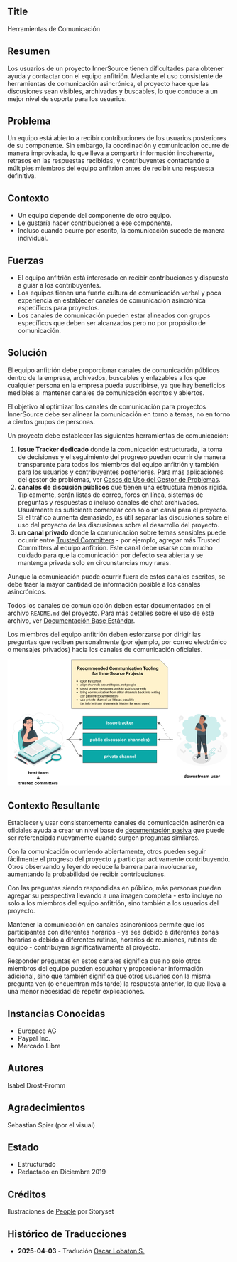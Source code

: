 ## Title

Herramientas de Comunicación

## Resumen

Los usuarios de un proyecto InnerSource tienen dificultades para obtener ayuda y contactar con el equipo anfitrión.
Mediante el uso consistente de herramientas de comunicación asincrónica, el proyecto hace que las discusiones sean visibles, archivadas y buscables, lo que conduce a un mejor nivel de soporte para los usuarios.

## Problema

Un equipo está abierto a recibir contribuciones de los usuarios posteriores de su componente. Sin embargo, la coordinación y comunicación ocurre de manera improvisada, lo que lleva a compartir información incoherente, retrasos en las respuestas recibidas, y contribuyentes contactando a múltiples miembros del equipo anfitrión antes de recibir una respuesta definitiva.

## Contexto

- Un equipo depende del componente de otro equipo.
- Le gustaría hacer contribuciones a ese componente.
- Incluso cuando ocurre por escrito, la comunicación sucede de manera individual.

## Fuerzas

- El equipo anfitrión está interesado en recibir contribuciones y dispuesto a guiar a los contribuyentes.
- Los equipos tienen una fuerte cultura de comunicación verbal y poca experiencia en establecer canales de comunicación asincrónica específicos para proyectos.
- Los canales de comunicación pueden estar alineados con grupos específicos que deben ser alcanzados pero no por propósito de comunicación.

## Solución

El equipo anfitrión debe proporcionar canales de comunicación públicos dentro de la empresa, archivados, buscables y enlazables a los que cualquier persona en la empresa pueda suscribirse, ya que hay beneficios medibles al mantener canales de comunicación escritos y abiertos.

El objetivo al optimizar los canales de comunicación para proyectos InnerSource debe ser alinear la comunicación en torno a temas, no en torno a ciertos grupos de personas.

Un proyecto debe establecer las siguientes herramientas de comunicación:

1. **Issue Tracker dedicado** donde la comunicación estructurada, la toma de decisiones y el seguimiento del progreso pueden ocurrir de manera transparente para todos los miembros del equipo anfitrión y también para los usuarios y contribuyentes posteriores. Para más aplicaciones del gestor de problemas, ver [Casos de Uso del Gestor de Problemas](./issue-tracker.md).
2. **canales de discusión públicos** que tienen una estructura menos rígida. Típicamente, serán listas de correo, foros en línea, sistemas de preguntas y respuestas o incluso canales de chat archivados. Usualmente es suficiente comenzar con solo un canal para el proyecto. Si el tráfico aumenta demasiado, es útil separar las discusiones sobre el uso del proyecto de las discusiones sobre el desarrollo del proyecto.
3. **un canal privado** donde la comunicación sobre temas sensibles puede ocurrir entre [Trusted Committers](./trusted-committer.md) - por ejemplo, agregar más Trusted Committers al equipo anfitrión. Este canal debe usarse con mucho cuidado para que la comunicación por defecto sea abierta y se mantenga privada solo en circunstancias muy raras.

Aunque la comunicación puede ocurrir fuera de estos canales escritos, se debe traer la mayor cantidad de información posible a los canales asincrónicos.

Todos los canales de comunicación deben estar documentados en el archivo `README.md` del proyecto. Para más detalles sobre el uso de este archivo, ver [Documentación Base Estándar](./base-documentation.md).

Los miembros del equipo anfitrión deben esforzarse por dirigir las preguntas que reciben personalmente (por ejemplo, por correo electrónico o mensajes privados) hacia los canales de comunicación oficiales.

![Herramientas de Comunicación Recomendadas para un Proyecto InnerSource](../../../assets/img/communication-tooling/communication-tooling.png)

## Contexto Resultante

Establecer y usar consistentemente canales de comunicación asincrónica oficiales ayuda a crear un nivel base de [documentación pasiva](https://www.oreilly.com/library/view/understanding-the-innersource/9781491986899/ch04.html) que puede ser referenciada nuevamente cuando surgen preguntas similares.

Con la comunicación ocurriendo abiertamente, otros pueden seguir fácilmente el progreso del proyecto y participar activamente contribuyendo. Otros observando y leyendo reduce la barrera para involucrarse, aumentando la probabilidad de recibir contribuciones.

Con las preguntas siendo respondidas en público, más personas pueden agregar su perspectiva llevando a una imagen completa - esto incluye no solo a los miembros del equipo anfitrión, sino también a los usuarios del proyecto.

Mantener la comunicación en canales asincrónicos permite que los participantes con diferentes horarios - ya sea debido a diferentes zonas horarias o debido a diferentes rutinas, horarios de reuniones, rutinas de equipo - contribuyan significativamente al proyecto.

Responder preguntas en estos canales significa que no solo otros miembros del equipo pueden escuchar y proporcionar información adicional, sino que también significa que otros usuarios con la misma pregunta ven (o encuentran más tarde) la respuesta anterior, lo que lleva a una menor necesidad de repetir explicaciones.

## Instancias Conocidas

* Europace AG
* Paypal Inc.
* Mercado Libre

## Autores

Isabel Drost-Fromm

## Agradecimientos

Sebastian Spier (por el visual)

## Estado

* Estructurado
* Redactado en Diciembre 2019

## Créditos

Ilustraciones de [People](https://storyset.com/people) por Storyset

## Histórico de Traducciones

- **2025-04-03** - Tradución [Oscar Lobaton S.](https://github.com/ovas04)
